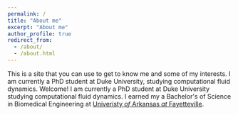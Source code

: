 ```yaml
---
permalink: /
title: "About me"
excerpt: "About me"
author_profile: true
redirect_from: 
  - /about/
  - /about.html
---
```


This is a site that you can use to get to know me and some of my interests. I am currently a PhD student at Duke University, studying computational fluid dynamics.
Welcome! I am currently a PhD student at Duke University studying computational fluid dynamics. I earned my a Bachelor's of Science in Biomedical Engineering at [Univeristy *of* Arkansas *at* Fayetteville](https://www.uark.edu).

